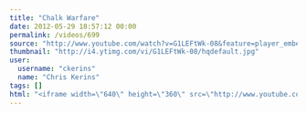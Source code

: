 ```yaml
---
title: "Chalk Warfare"
date: 2012-05-29 18:57:12 00:00
permalink: /videos/699
source: "http://www.youtube.com/watch?v=G1LEFtWk-08&feature=player_embedded"
thumbnail: "http://i4.ytimg.com/vi/G1LEFtWk-08/hqdefault.jpg"
user:
  username: "ckerins"
  name: "Chris Kerins"
tags: []
html: "<iframe width=\"640\" height=\"360\" src=\"http://www.youtube.com/embed/G1LEFtWk-08?wmode=transparent&fs=1&feature=oembed\" frameborder=\"0\" allowfullscreen></iframe>"
---
```


